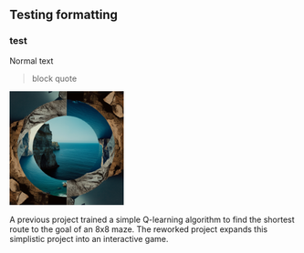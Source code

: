 ## Testing formatting 
### test
Normal text

> block quote

<img src="/assets/images/image_fx_sea_cliffs.jpg" alt="testimg" width="200"/>

A previous project trained a simple Q-learning algorithm to find the shortest route to the goal of an 8x8 maze. The reworked project expands this simplistic project into an interactive game.
